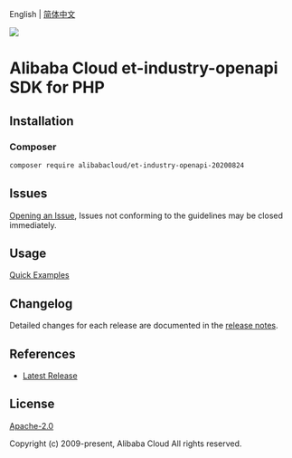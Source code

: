 English | [简体中文](README-CN.md)

![](https://aliyunsdk-pages.alicdn.com/icons/AlibabaCloud.svg)

# Alibaba Cloud et-industry-openapi SDK for PHP

## Installation

### Composer

```bash
composer require alibabacloud/et-industry-openapi-20200824
```

## Issues

[Opening an Issue](https://github.com/aliyun/alibabacloud-php-sdk/issues/new), Issues not conforming to the guidelines may be closed immediately.

## Usage

[Quick Examples](https://github.com/aliyun/alibabacloud-php-sdk/blob/master/docs/0-Examples-EN.md#quick-examples)

## Changelog

Detailed changes for each release are documented in the [release notes](./ChangeLog.txt).

## References

* [Latest Release](https://github.com/aliyun/alibabacloud-php-sdk/)

## License

[Apache-2.0](http://www.apache.org/licenses/LICENSE-2.0)

Copyright (c) 2009-present, Alibaba Cloud All rights reserved.
